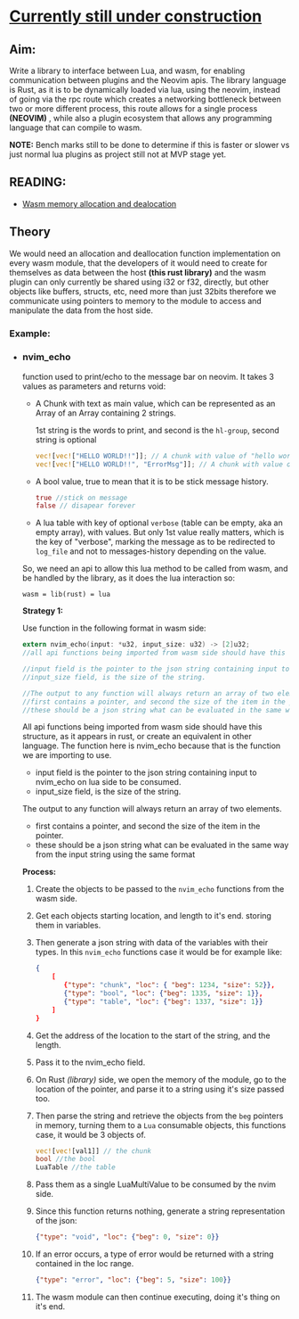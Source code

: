 # <u>

# Currently still under construction</u>

## Aim:

Write a library to interface between Lua, and wasm, for enabling communication between plugins and the Neovim apis. The library language is Rust, as it is to be dynamically loaded via lua, using the neovim, instead of going via the rpc route which creates a networking bottleneck between two or more different process, this route allows for a single process **(NEOVIM)** , while also a plugin ecosystem that allows any programming language that can compile to wasm.

**NOTE:** Bench marks still to be done to determine if this is faster or slower vs just normal lua plugins as project still not at MVP stage yet.

## READING:

 - [Wasm memory allocation and dealocation](https://radu-matei.com/blog/practical-guide-to-wasm-memory/)

## Theory

We would need an allocation and deallocation function implementation on every wasm module, that the developers of it would need to create for themselves as data between the host **(this rust library)** and the wasm plugin can only currently be shared using i32 or f32, directly, but other objects like buffers, structs, etc, need more than just 32bits therefore we communicate using pointers to memory to the module to access and manipulate the data from the host side.

### Example:

- ### nvim_echo

  function used to print/echo to the message bar on neovim. It takes 3 values as parameters and returns void:

  - A Chunk with text as main value, which can be represented as an Array of an Array containing 2 strings.

    1st string is the words to print, and second is the `hl-group`, second string is optional

    ```rust
    vec![vec!["HELLO WORLD!!"]]; // A chunk with value of "hello world"
    vec![vec!["HELLO WORLD!!", "ErrorMsg"]]; // A chunk with value of "hello world" and hl-group of hl-ErrorMsg
    ```

  - A bool value, true to mean that it is to be stick message history.

    ```rust
    true //stick on message
    false // disapear forever
    ```

  - A lua table with key of optional `verbose` (table can be empty, aka an empty array), with values. But only 1st value really matters, which is the key of "verbose", marking the message as to be redirected to `log_file` and not to messages-history depending on the value.

  So, we need an api to allow this lua method to be called from wasm, and be handled by the library, as it does the lua interaction so:

  ```
  wasm = lib(rust) = lua
  ```

  **Strategy 1:**

  Use function in the following format in wasm side:

  ```c
  extern nvim_echo(input: *u32, input_size: u32) -> [2]u32;
  //all api functions being imported from wasm side should have this structure, as it appears in rust, or create an equivalent in other language. The function here is nvim_echo because that is the function we are importing to use.
  
  //input field is the pointer to the json string containing input to nvim_echo on lua side to be consumed.
  //input_size field, is the size of the string.
  
  //The output to any function will always return an array of two elements.
  //first contains a pointer, and second the size of the item in the pointer.
  //these should be a json string what can be evaluated in the same way from the input string using the same format
  ```

  All api functions being imported from wasm side should have this structure, as it appears in rust, or create an equivalent in other language. The function here is nvim_echo because that is the function we are importing to use.

  - input field is the pointer to the json string containing input to nvim_echo on lua side to be consumed.
  - input_size field, is the size of the string.

  The output to any function will always return an array of two elements.

  - first contains a pointer, and second the size of the item in the pointer.
  - these should be a json string what can be evaluated in the same way from the input string using the same format

  

  **Process:**

  1. Create the objects to be passed to the `nvim_echo` functions from the wasm side.

  2. Get each objects starting location, and length to it's end. storing them in variables.

  3. Then generate a json string with data of the variables with their types. In this `nvim_echo` functions case it would be for example like:

     ```json
     {
         [
         	{"type": "chunk", "loc": { "beg": 1234, "size": 52}},
         	{"type": "bool", "loc": {"beg": 1335, "size": 1}},
         	{"type": "table", "loc": {"beg": 1337, "size": 1}}
         ]
     }
     ```

     

  4. Get the address of the location to the start of the string, and the length.

  5. Pass it to the nvim_echo field.

  6. On Rust *(library)*  side, we open the memory of the module, go to the location of the pointer, and parse it to a string using it's size passed too.

  7. Then parse the string and retrieve the objects from the `beg` pointers in memory, turning them to a `Lua` consumable objects, this functions case, it would be 3 objects of.

     ```rust
     vec![vec![val1]] // the chunk
     bool //the bool
     LuaTable //the table
     ```

  8. Pass them as a single LuaMultiValue to be consumed by the nvim side.

  9. Since this function returns nothing, generate a string representation of the json:

     ```json
     {"type": "void", "loc": {"beg": 0, "size": 0}}
     ```

  10. If an error occurs, a type of error would be returned with a string contained in the loc range.

      ```json
      {"type": "error", "loc": {"beg": 5, "size": 100}}
      ```

  11. The wasm module can then continue executing, doing it's thing on it's end.